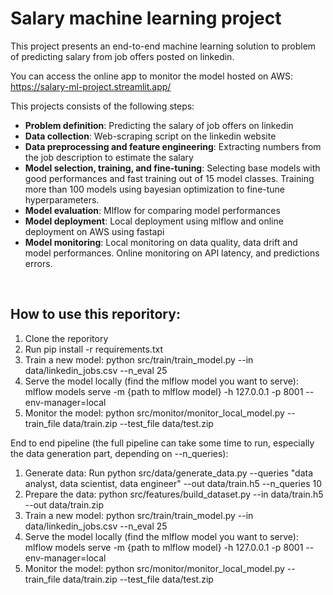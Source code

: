 # Salary machine learning project

This project presents an end-to-end machine learning solution to problem of predicting salary from job offers posted on linkedin.

You can access the online app to monitor the model hosted on AWS: https://salary-ml-project.streamlit.app/

This projects consists of the following steps:
- **Problem definition**: Predicting the salary of job offers on linkedin
- **Data collection**: Web-scraping script on the linkedin website
- **Data preprocessing and feature engineering**: Extracting numbers from the job description to estimate the salary
- **Model selection, training, and fine-tuning**: Selecting base models with good performances and fast training out of 15 model classes. Training more than 100 models using bayesian optimization to fine-tune hyperparameters.
- **Model evaluation**: Mlflow for comparing model performances
- **Model deployment**: Local deployment using mlflow and online deployment on AWS using fastapi
- **Model monitoring**: Local monitoring on data quality, data drift and model performances. Online monitoring on API latency, and predictions errors.

<br>

## How to use this reporitory:
1. Clone the reporitory
2. Run pip install -r requirements.txt
3. Train a new model: python src/train/train_model.py --in data/linkedin_jobs.csv --n_eval 25
4. Serve the model locally (find the mlflow model you want to serve): 
    mlflow models serve -m {path to mlflow model} -h 127.0.0.1 -p 8001 --env-manager=local
5. Monitor the model: python src/monitor/monitor_local_model.py --train_file data/train.zip --test_file data/test.zip
   

End to end pipeline (the full pipeline can take some time to run, especially the data generation part, depending on --n_queries):
1. Generate data: Run python src/data/generate_data.py --queries "data analyst, data scientist, data engineer" --out data/train.h5 --n_queries 10
2. Prepare the data: python src/features/build_dataset.py --in data/train.h5 --out data/train.zip
3. Train a new model: python src/train/train_model.py --in data/linkedin_jobs.csv --n_eval 25
4. Serve the model locally (find the mlflow model you want to serve): 
    mlflow models serve -m {path to mlflow model} -h 127.0.0.1 -p 8001 --env-manager=local
4. Monitor the model: python src/monitor/monitor_local_model.py --train_file data/train.zip --test_file data/test.zip
  
               